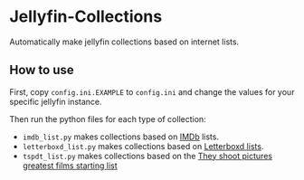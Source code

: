 # Jellyfin-Collections
Automatically make jellyfin collections based on internet lists.

## How to use
First, copy `config.ini.EXAMPLE` to `config.ini` and change the values for your specific jellyfin instance.

Then run the python files for each type of collection:

- `imdb_list.py` makes collections based on [IMDb](www.imdb.com) lists.
- `letterboxd_list.py` makes collections based on [Letterboxd lists]([www.imdb.com](https://letterboxd.com/lists/)).
- `tspdt_list.py` makes collections based on the [They shoot pictures greatest films starting list](https://www.theyshootpictures.com/gf1000_startinglist_table.php)
